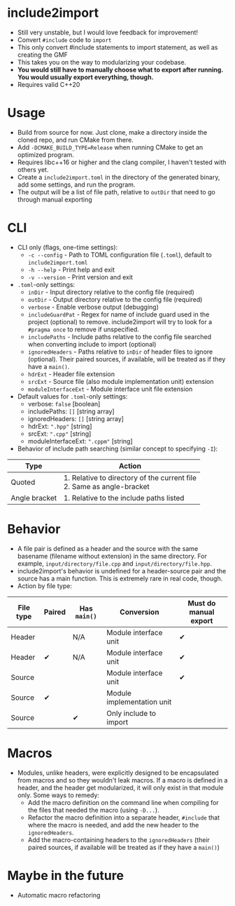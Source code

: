 # include2import
- Still very unstable, but I would love feedback for improvement!
- Convert ```#include``` code to ```import```
- This only convert #include statements to import statement, as well as creating the GMF
- This takes you on the way to modularizing your codebase.
- **You would still have to manually choose what to export after running. You would usually export everything, though.**
- Requires valid C++20

# Usage
- Build from source for now. Just clone, make a directory inside the cloned repo, and run CMake from there.
- Add ```-DCMAKE_BUILD_TYPE=Release``` when running CMake to get an optimized program.
- Requires libc++16 or higher and the clang compiler, I haven't tested with others yet.
- Create a ```include2import.toml``` in the directory of the generated binary, add some settings, and run the program.
- The output will be a list of file path, relative to ```outDir``` that need to go through manual exporting

# CLI
  - CLI only (flags, one-time settings):
      -  ```-c --config``` - Path to TOML configuration file (```.toml```), default to ```include2import.toml```
      -  ```-h --help``` - Print help and exit
      -  ```-v --version``` - Print version and exit
  - ```.toml```-only settings:
      - ```inDir``` - Input directory relative to the config file (required)
      - ```outDir``` - Output directory relative to the config file (required)
      - ```verbose``` - Enable verbose output (debugging)
      - ```includeGuardPat``` - Regex for name of include guard used in the project (optional) to remove. include2import will try to look for a ```#pragma once``` to remove if unspecified.
      - ```includePaths``` - Include paths relative to the config file searched when converting include to import (optional)
      - ```ignoredHeaders``` - Paths relative to ```inDir``` of header files to ignore (optional). Their paired sources, if available, will be treated as if they have a ```main()```. 
      - ```hdrExt``` - Header file extension
      - ```srcExt``` - Source file (also module implementation unit) extension
      - ```moduleInterfaceExt``` - Module interface unit file extension
  - Default values for ```.toml```-only settings:
      - verbose: ```false``` [boolean]
      - includePaths: ```[]``` [string array]
      - ignoredHeaders: ```[]``` [string array]
      - hdrExt: ```".hpp"``` [string]
      - srcExt: ```".cpp"``` [string]
      - moduleInterfaceExt: ```".cppm"``` [string]
  - Behavior of include path searching (similar concept to specifying ```-I```):

| Type          | Action                                                                   |
|---------------|--------------------------------------------------------------------------|
| Quoted        | 1. Relative to directory of the current file<br>2. Same as angle-bracket |
| Angle bracket | 1. Relative to the include paths listed                                  |

# Behavior
- A file pair is defined as a header and the source with the same basename (filename without extension) in the same directory. For example, ```input/directory/file.cpp``` and ```input/directory/file.hpp```. 
- include2import's behavior is undefined for a header-source pair and the source has a main function. This is extremely rare in real code, though.
- Action by file type:

| File type | Paired | Has ```main()``` | Conversion                 | Must do manual export |
|-----------|--------|------------------|----------------------------|-----------------------|
| Header    |        | N/A              | Module interface unit      | ✔                     |
| Header    | ✔      | N/A              | Module interface unit      | ✔                     |
| Source    |        |                  | Module interface unit      | ✔                     |
| Source    | ✔      |                  | Module implementation unit |                       |
| Source    |        | ✔                | Only include to import     |                       |

# Macros
- Modules, unlike headers, were explicitly designed to be encapsulated from macros and so they wouldn't leak macros. If a macro is defined in a header, and the header get modularized, it will only exist in that module only. Some ways to remedy:
    - Add the macro definition on the command line when compiling for the files that needed the macro (using ```-D...```).
    - Refactor the macro definition into a separate header, ```#include``` that where the macro is needed, and add the new header to the ```ignoredHeaders```.
    - Add the macro-containing headers to the ```ignoredHeaders``` (their paired sources, if available will be treated as if they have a ```main()```)

# Maybe in the future
- Automatic macro refactoring